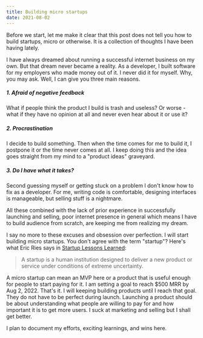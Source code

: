 ```yaml
---
title: Building micro startups
date: 2021-08-02
---
```


Before we start, let me make it clear that this post does not tell you how to build startups, micro or otherwise. It is a collection of thoughts I have been having lately.

I have always dreamed about running a successful internet business on my own. But that dream never became a reality. As a developer, I built software for my employers who made money out of it. I never did it for myself. Why, you may ask. Well, I can give you three main reasons.

##### 1. Afraid of negative feedback

What if people think the product I build is trash and useless? Or worse - what if they have no opinion at all and never even hear about it or use it?

##### 2. Procrastination

I decide to build something. Then when the time comes for me to build it, I postpone it or the time never comes at all. I keep doing this and the idea goes straight from my mind to a "product ideas" graveyard.

##### 3. Do I have what it takes?

Second guessing myself or getting stuck on a problem I don't know how to fix as a developer. For me, writing code is comfortable, designing interfaces is manageable, but selling stuff is a nightmare.

All these combined with the lack of prior experience in successfully launching and selling, poor internet presence in general which means I have to build audience from scratch, are keeping me from realizing my dream.

I say no more to these excuses and obsession over perfection. I will start building micro startups. You don't agree with the term "startup"? Here's what Eric Ries says in [Startup Lessons Learned](https://www.startuplessonslearned.com/2010/06/what-is-startup.html):

> A startup is a human institution designed to deliver a new product or service under conditions of extreme uncertainty.

A micro startup can mean an MVP here or a product that is useful enough for people to start paying for it. I am setting a goal to reach $500 MRR by Aug 2, 2022. That's it. I will keeping building products until I reach that goal. They do not have to be perfect during launch. Launching a product should be about understanding what people are willing to pay for and how important it is to get more users. I suck at marketing and selling but I shall get better.

I plan to document my efforts, exciting learnings, and wins here.
